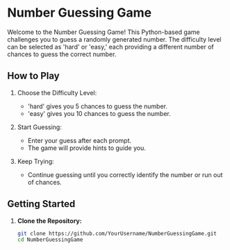 # Number Guessing Game

Welcome to the Number Guessing Game! This Python-based game challenges you to guess a randomly generated number. The difficulty level can be selected as 'hard' or 'easy,' each providing a different number of chances to guess the correct number.

## How to Play

1. Choose the Difficulty Level:
   - 'hard' gives you 5 chances to guess the number.
   - 'easy' gives you 10 chances to guess the number.

2. Start Guessing:
   - Enter your guess after each prompt.
   - The game will provide hints to guide you.

3. Keep Trying:
   - Continue guessing until you correctly identify the number or run out of chances.

## Getting Started

1. **Clone the Repository:**
   ```bash
   git clone https://github.com/YourUsername/NumberGuessingGame.git
   cd NumberGuessingGame
